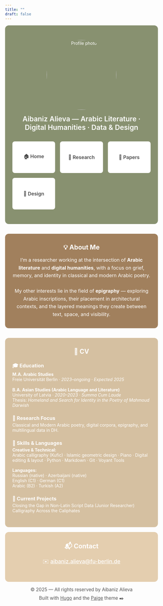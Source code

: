 ```yaml
---
title: ""
draft: false
---
```


<!-- Hero Section with Cards -->
<div style="
  background-color: #889170;
  color: white;
  padding: 3rem 1.5rem;
  border-radius: 12px;
  text-align: center;
  margin-bottom: 2rem;
">
  <div style="
    width: 230px;
    height: 230px;
    border-radius: 50%;
    overflow: hidden;
    margin: 0 auto 1rem;
  ">
    <img src="/images/profile.jpg"
         alt="Profile photo"
         style="width:100%; height:100%; object-fit:cover;" />
  </div>
  <p style="font-size:1.43rem; margin:0.5rem 0 2rem; font-weight:600;">
    Aibaniz Alieva — Arabic Literature · Digital Humanities · Data & Design
  </p>

  <!-- Button-style links (optional) -->
  <!--
  <div style="display:inline-flex; gap:1rem; margin-bottom: 2rem;">
    <a href="research" style="
      background:white;
      color:#889170;
      padding:0.75rem 1.5rem;
      border-radius:6px;
      font-weight:600;
      text-decoration:none;
    ">📖 Research</a>
    <a href="design" style="
      background:white;
      color:#889170;
      padding:0.75rem 1.5rem;
      border-radius:6px;
      font-weight:600;
      text-decoration:none;
    ">🎨 Design</a>
  </div>
  -->

<!-- White Card Links INSIDE the green hero -->
<div style="
  display: grid;
  grid-template-columns: repeat(auto-fit, minmax(120px, 1fr));
  gap: 1rem;
  max-width: 720px;
  margin: 2rem auto 0;
">
  <a href="/" style="text-decoration: none;">
    <div style="
      background: white;
      color: #4a4a4a;
      border-radius: 8px;
      padding: 0.75rem;
      font-size: 1rem;
      font-weight: 600;
      text-align: center;
      min-height: 80px;
      display: flex;
      align-items: center;
      justify-content: center;
    ">
      🏠 Home
    </div>
  </a>
  <a href="research" style="text-decoration: none;">
    <div style="
      background: white;
      color: #4a4a4a;
      border-radius: 8px;
      padding: 0.75rem;
      font-size: 1rem;
      font-weight: 600;
      text-align: center;
      min-height: 80px;
      display: flex;
      align-items: center;
      justify-content: center;
    ">
      🔬 Research
    </div>
  </a>
  <a href="papers" style="text-decoration: none;">
    <div style="
      background: white;
      color: #4a4a4a;
      border-radius: 8px;
      padding: 0.75rem;
      font-size: 1rem;
      font-weight: 600;
      text-align: center;
      min-height: 80px;
      display: flex;
      align-items: center;
      justify-content: center;
    ">
      📝 Papers
    </div>
  </a>
  <a href="design" style="text-decoration: none;">
    <div style="
      background: white;
      color: #4a4a4a;
      border-radius: 8px;
      padding: 0.75rem;
      font-size: 1rem;
      font-weight: 600;
      text-align: center;
      min-height: 80px;
      display: flex;
      align-items: center;
      justify-content: center;
    ">
      🎨 Design
    </div>
  </a>
</div>

</div>


<!-- About Me Section -->
<div style="
  background-color: #a1805d;
  color: white;
  padding: 2rem 1.5rem;
  border-radius: 12px;
  text-align: center;
  max-width: 800px;
  margin: 2rem auto;
">
  <h2 style="margin-top: 0;">💡 About Me</h2>
  <p style="font-size: 1rem; line-height: 1.6; margin-bottom: 0;">
    I’m a researcher working at the intersection of <strong>Arabic literature</strong> and <strong>digital humanities</strong>, with a focus on grief, memory, and identity in classical and modern Arabic poetry.<br><br>
   My other interests lie in the field of <strong>epigraphy</strong> — exploring Arabic inscriptions, their placement in architectural contexts, and the layered meanings they create between text, space, and visibility.
  </p>
</div>


<!-- Short CV Section -->
<div style="
  background-color: #d5c0a1;
  color: white;
  padding: 2rem 1.5rem;
  border-radius: 12px;
  max-width: 800px;
  margin: 1rem auto;
">
  <h2 style="text-align: center; margin-top: 0;">📄 CV</h2>

 <h3 style="margin-bottom: 0.25rem;">🎓 Education</h3>
<p style="margin-top: 0;">
  <strong>M.A. Arabic Studies</strong><br>
Freie Universität Berlin · <em>2023–ongoing</em> · <em>Expected 2025</em><br><br>
<strong>B.A. Asian Studies (Arabic Language and Literature)</strong><br>
University of Latvia · <em>2020–2023</em> · <em>Summa Cum Laude</em><br>
Thesis: <em>Homeland and Search for Identity in the Poetry of Mahmoud Darwish</em>
</p>

  <h3 style="margin-top: 1.5rem; margin-bottom: 0.25rem;">🔬 Research Focus</h3>
  <p style="margin-top: 0;">
    Classical and Modern Arabic poetry, digital corpora, epigraphy, and multilingual data in DH.
  </p>

  <h3 style="margin-top: 1.5rem; margin-bottom: 0.25rem;">🧰 Skills & Languages</h3>
<p style="margin-top: 0;">
  <strong>Creative & Technical:</strong><br>
  Arabic calligraphy (Kufic) · Islamic geometric design · Piano · Digital editing & layout · Python · Markdown · Git · Voyant Tools 
</p>

<p style="margin-top: 1rem;">
  <strong>Languages:</strong><br>
  Russian (native) · Azerbaijani (native)<br>
  English (C1) · German (C1)<br>
  Arabic (B2) · Turkish (A2)
</p>

  <h3 style="margin-top: 1.5rem; margin-bottom: 0.25rem;">📁 Current Projects</h3>
  <p style="margin-top: 0;">
    Closing the Gap in Non-Latin Script Data (Junior Researcher)<br>
    Calligraphy Across the Caliphates <br>
  </p>
</div>
</div>
<!-- Contact Section -->
<div style="
  background-color: #e4ceaf;
  color: white;
  padding: 2rem 1.5rem;
  border-radius: 12px;
  text-align: center;
  max-width: 800px;
  margin: 1rem auto;
">
  <h2 style="margin-top: 0;">📬 Contact</h2>
  <p style="font-size: 1.1rem; font-weight: 500;">
    ✉️ <a href="mailto:aibaniz.alieva@fu-berlin.de" style="color: white; text-decoration: underline;">aibaniz.alieva@fu-berlin.de</a>
  </p>
</div>

<div style="
  background: none;
  color: #555;
  text-align: center;
  font-size: 0.95rem;
  margin-top: 1rem;
  margin-bottom: 2rem;
">
  <p style="margin: 0;">
    © 2025 — All rights reserved by Aibaniz Alieva
  </p>
  <p style="margin: 0.50rem 0 0;">
    Built with <a href="https://gohugo.io" style="color: #555; text-decoration: underline;">Hugo</a> and the 
    <a href="https://github.com/willfaught/paige" style="color: #555; text-decoration: underline;">Paige</a> theme ✒️
  </p>
</div>

